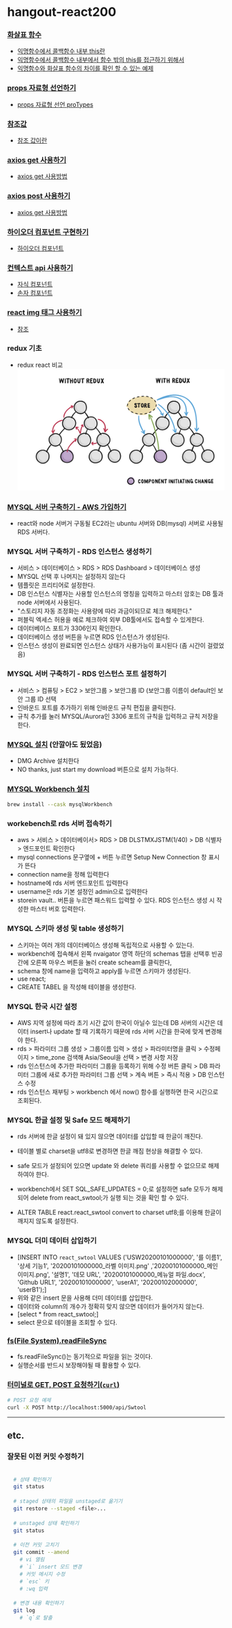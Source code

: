 # hangout-react200

### [화살표 함수](./src/component/R013_ArrowFunction.js#L34)
- [익명함수에서 콜백함수 내부 this란](./src/component/R013_ArrowFunction.js#L35-L36)
- [익명함수에서 콜백함수 내부에서 함수 밖의 this를 접근하기 위해서](./src/component/R013_ArrowFunction.js#L48-L51)
- [익명함수와 화살표 함수의 차이를 확인 할 수 있는 예제](./src/component/R013_ArrowFunction.js#L52-L55)

### [props 자료형 선언하기](./src/component/R018_PropsDatatype.js)
- [props 자료형 선언 proTypes](./src/component/R018_PropsDatatype.js#L23-L36)

### [참조값](./src/component/R028_PureComponentClass.js)
- [참조 값이란](./src/component/R028_PureComponentClass.js#L34-L36)

### [axios get 사용하기](./src/component/R061_AxiosGet.js)
- [axios get 사용방법](./src/component/R061_AxiosGet.js#L13-L16)

### [axios post 사용하기](./src/component/R062_AxiosPost.js)
- [axios get 사용방법](./src/component/R062_AxiosPost.js#L13-L16)

### [하이오더 컴포넌트 구현하기](./src/Hoc/R075_ReactHoc.js)
- [하이오더 컴포넌트](./src/Hoc/withHocComponent.js)

### [컨텍스트 api 사용하기](./src/Context/R076_ContextApi.js)
- [자식 컴포넌트](./src/Context/contextChildren.js)
- [손자 컴포넌트](./src/Context/contextChildren2.js)

### [react img 태그 사용하기 ](./src/component/LoginForm.js)
- [참조](https://gomgomkim.tistory.com/11)

### redux 기초
- redux react 비교 
  ![](./img/react-vs-redux.png)


### [MYSQL 서버 구축하기 - AWS 가입하기](https://aws.amazon.com/ko/)
- react와 node 서버거 구동될 EC2라는 ubuntu 서버와 DB(mysql) 서버로 사용될 RDS 서버다.

### MYSQL 서버 구축하기 - RDS 인스턴스 생성하기
- 서비스 > 데이터베이스 > RDS > RDS Dashboard > 데이터베이스 생성
- MYSQL 선택 후 나머지는 설정하지 않는다
- 템플릿은 프리티어로 설정한다. 
- DB 인스턴스 식별자는 사용할 인스턴스의 명칭을 입력하고 마스터 암호는 DB 툴과 node 서버에서 사용된다.
- "스토리지 자동 조정화는 사용량에 따라 과금이되므로 체크 해제한다."
- 퍼블릭 엑세스 허용을 예로 체크하여 외부 DB툴에서도 접속할 수 있게한다. 
- 데이터베이스 포트가 3306인지 확인한다.
- 데이터베이스 생성 버튼을 누르면 RDS 인스턴스가 생성된다.
- 인스턴스 생성이 완료되면 인스턴스 상태가 사용가능이 표시된다 (좀 시간이 걸렸었음)

### MYSQL 서버 구축하기 - RDS 인스턴스 포트 설정하기
- 서비스 > 컴퓨팅 > EC2 > 보안그룹 > 보안그룹 ID (보안그룹 이름이 default인 보안 그룹 ID 선택
- 인바운드 포트를 추가하기 위해 인바운드 규칙 편집을 클릭한다.
- 규칙 추가를 눌러 MYSQL/Aurora인 3306 포트의 규칙을 입력하고 규칙 저장을 한다.

### [MYSQL 설치](https://dev.mysql.com/downloads/mysql/) (안깔아도 됬었음)
- DMG Archive 설치한다
- NO thanks, just start my download 버튼으로 설치 가능하다. 

### [MYSQL Workbench 설치](https://dev.mysql.com/downloads/workbench/)

```bash
brew install --cask mysqlWorkbench
```

### workebench로 rds 서버 접속하기
- aws > 서비스 > 데이터베이서> RDS > DB DLSTMXJSTM(1/40) > DB 식별자 > 엔드포인트 확인한다
- mysql connections 문구옆에 + 버튼 누르면 Setup New Connection 창 표시가 뜬다
- connection name을 정해 입력한다
- hostname에 rds 서버 엔드포인트 입력한다
- username은 rds 기본 설정인 admin으로 입력한다
- storein vault.. 버튼을 누르면 패스워드 입력할 수 있다. RDS 인스턴스 생성 시 작성한 마스터 버호 입력한다.


### MYSQL 스키마 생성 및 table 생성하기
- 스키마는 여러 개의 데이터베이스 생성해 독립적으로 사용할 수 있는다.
- workbench에 접속해서 왼쪽 nvaigator 영역 하단의 schemas 탭을 선택후 빈공간에 오른쪽 마우스 버튼을 눌러 create scheam를 클릭한다,
- schema 창에 name을 입력하고 apply를 누르면 스키마가 생성된다.
- use react; 
- CREATE TABEL 을 작성해 테이블을 생성한다.


### MYSQL 한국 시간 설정
- AWS 지역 설정에 따라 초기 시간 값이 한국이 아닐수 있는데 DB 서버의 시간은 데이터 insert나 update 할 때 기록하기 때문에 rds 서버 시간을 한국에 맞게 변경해야 한다.
- rds > 파라미터 그룹 생성 > 그룹이름 입력 > 생성 > 파라미터명을 클릭 > 수정페이지 > time_zone 검색해 Asia/Seoul을 선택 > 변경 사항 저장 
- rds 인스턴스에 추가한 파라미터 그룹을 등록하기 위해 수정 버튼 클릭 > DB 파라미터 그룹에 새로 추가한 파라미터 그룹 선택 > 계속 버튼 > 즉시 적용 > DB 인스턴스 수정
- rds 인스턴스 재부팅 > workbench 에서 now() 함수를 실행하면 한국 시간으로 조회된다. 

### MYSQL 한글 설정 및 Safe 모드 해제하기
- rds 서버에 한글 설정이 돼 있지 않으면 데이터를 삽입할 때 한글이 깨진다.
- 테이블 별로 charset을 utf8로 변경하면 한글 깨짐 현상을 해결할 수 있다.
- safe 모드가 설정되어 있으면 update 와 delete 쿼리를 사용할 수 없으므로 해제하여야 한다.

- workbench에서 SET SQL_SAFE_UPDATES = 0;로 설정하면 safe 모두가 해제되어 delete from react_swtool;가 실행 되는 것을 확인 할 수 있다.
- ALTER TABLE react.react_swtool convert to charset utf8;를 이용해 한글이 깨지지 않도록 설정한다.

### MYSQL 더미 데이터 삽입하기
- [INSERT INTO `react_swtool` VALUES ('USW20200101000000', '를 이름1', '상세 기능1', '20200101000000_라벨 이미지.png' ,'20200101000000_메인 이미지.png', '설명1', '데모 URL', '20200101000000_메뉴얼 파일.docx', 'Github URL1', '20200101000000', 'userA1', '20200102000000', 'userB1');] 
- 위와 같은 insert 문을 사용해 더미 데이터를 삽입한다. 
- 데이터와 column의 개수가 정확히 맞지 않으면 데이터가 들어가지 않는다.
- [select * from react_swtool;] 
- select 문으로 테이블을 조회할 수 있다.

### [fs(File System).readFileSync](https://c17an.github.io/node/Nodejs%EB%A1%9C-%ED%8C%8C%EC%9D%BC-%EB%8B%A4%EB%A3%A8%EA%B8%B0/)
- fs.readFileSync()는 동기적으로 파일을 읽는 것이다.
- 실행순서를 반드시 보장해야될 때 활용할 수 있다.


### [터미널로 GET, POST 요청하기(`curl`)](https://developyo.tistory.com/11)

```bash
# POST 요청 예제
curl -X POST http://localhost:5000/api/Swtool
```
---

## etc.

### 잘못된 이전 커밋 수정하기

```bash

  # 상태 확인하기
  git status 

  # staged 상태의 파일을 unstaged로 옮기기
  git restore --staged <file>...

  # unstaged 상태 확인하기
  git status 

  # 이전 커밋 고치기 
  git commit --amend
    # vi 열림
    # `i` insert 모드 변경
    # 커밋 메시지 수정
    # `esc` 키
    # :wq 입력

  # 변경 내용 확인하기
  git log
    # `q`로 탈출
```